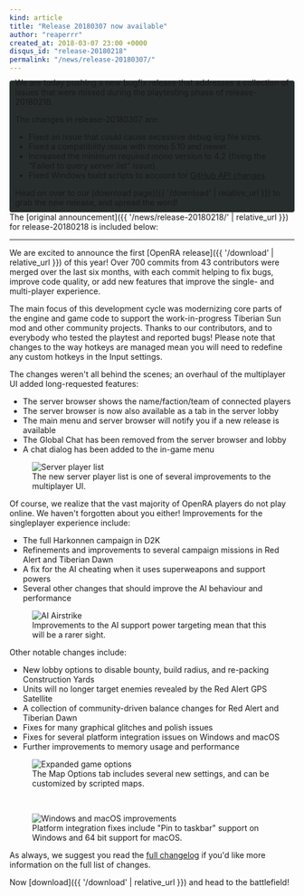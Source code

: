 ```yaml
---
kind: article
title: "Release 20180307 now available"
author: "reaperrr"
created_at: 2018-03-07 23:00 +0000
disqus_id: "release-20180218"
permalink: "/news/release-20180307/"
---
```


<div style="border-radius: 4px; background-color: #272d2c; padding: 5px">
<div style="margin: -10px 5px" markdown="1">
We are today pushing a new bugfix release that addresses a collection of issues that were missed during the playtesting phase of release-20180218.

The changes in release-20180307 are:

* Fixed an issue that could cause excessive debug log file sizes.
* Fixed a compatibility issue with mono 5.10 and newer.
* Increased the minimum required mono version to 4.2 (fixing the "Failed to query server list" issue).
* Fixed Windows build scripts to account for [GitHub API changes](https://blog.github.com/2018-02-23-weak-cryptographic-standards-removed/).

Head on over to our [download page]({{ '/download' | relative_url }}) to grab the new release, and spread the word!

</div>
</div>
The [original announcement]({{ '/news/release-20180218/' | relative_url }}) for release-20180218 is included below:

<hr>

We are excited to announce the first [OpenRA release]({{ '/download' | relative_url }}) of this year!
Over 700 commits from 43 contributors were merged over the last six months, with each commit helping to fix bugs, improve code quality, or add new features that improve the single- and multi-player experience.

The main focus of this development cycle was modernizing core parts of the engine and game code to support the work-in-progress Tiberian Sun mod and other community projects. Thanks to our contributors, and to everybody who tested the playtest and reported bugs! Please note that changes to the way hotkeys are managed mean you will need to redefine any custom hotkeys in the Input settings.

The changes weren't all behind the scenes; an overhaul of the multiplayer UI added long-requested features:

 * The server browser shows the name/faction/team of connected players
 * The server browser is now also available as a tab in the server lobby
 * The main menu and server browser will notify you if a new release is available
 * The Global Chat has been removed from the server browser and lobby
 * A chat dialog has been added to the in-game menu

<figure>
  <img src="{{ '/images/news/20180102-serverplayers.png' | relative_url }}" alt="Server player list" />
  <figcaption>The new server player list is one of several improvements to the multiplayer UI.</figcaption>
</figure>

Of course, we realize that the vast majority of OpenRA players do not play online. We haven't forgotten about you either!
Improvements for the singleplayer experience include:

 * The full Harkonnen campaign in D2K
 * Refinements and improvements to several campaign missions in Red Alert and Tiberian Dawn
 * A fix for the AI cheating when it uses superweapons and support powers
 * Several other changes that should improve the AI behaviour and performance

<figure>
  <img src="{{ '/images/news/20180102-airstrike.png' | relative_url }}" alt="AI Airstrike" />
  <figcaption>Improvements to the AI support power targeting mean that this will be a rarer sight.</figcaption>
</figure>

Other notable changes include:

* New lobby options to disable bounty, build radius, and re-packing Construction Yards
* Units will no longer target enemies revealed by the Red Alert GPS Satellite
* A collection of community-driven balance changes for Red Alert and Tiberian Dawn
* Fixes for many graphical glitches and polish issues
* Fixes for several platform integration issues on Windows and macOS
* Further improvements to memory usage and performance

<figure>
  <img src="{{ '/images/news/20180102-mapoptions.png' | relative_url }}" alt="Expanded game options" />
  <figcaption>The Map Options tab includes several new settings, and can be customized by scripted maps.</figcaption>
</figure>
<br />
<figure>
  <img src="{{ '/images/news/20180102-winmacos.png' | relative_url }}" alt="Windows and macOS improvements" />
  <figcaption>Platform integration fixes include "Pin to taskbar" support on Windows and 64 bit support for macOS.</figcaption>
</figure>

As always, we suggest you read the [full changelog](https://github.com/OpenRA/OpenRA/wiki/Changelog/1277bf3eb2b17e29fe9f2f6fd658c90771d7edbe) if you'd like more information on the full list of changes.

Now [download]({{ '/download' | relative_url }}) and head to the battlefield!